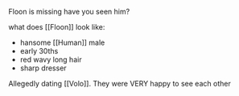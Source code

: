 Floon is missing have you seen him?

what does [[Floon]] look like:

- hansome [[Human]] male
- early 30ths
- red wavy long hair
- sharp dresser

Allegedly dating [[Volo]]. They were VERY happy to see each other
